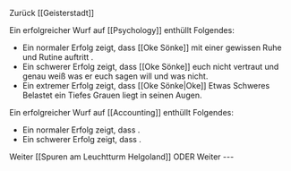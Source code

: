 Zurück [[Geisterstadt]]







Ein erfolgreicher Wurf auf [[Psychology]] enthüllt Folgendes:
- Ein normaler Erfolg zeigt, dass [[Oke Sönke]] mit einer gewissen Ruhe und Rutine auftritt .
- Ein schwerer Erfolg zeigt, dass [[Oke Sönke]] euch nicht vertraut und genau weiß was er euch sagen will und was nicht.
- Ein extremer Erfolg zeigt, dass [[Oke Sönke|Oke]] Etwas Schweres Belastet ein Tiefes Grauen liegt in seinen Augen.



Ein erfolgreicher Wurf auf [[Accounting]] enthüllt Folgendes:
- Ein normaler Erfolg zeigt, dass .
- Ein schwerer Erfolg zeigt, dass .


Weiter [[Spuren am Leuchtturm Helgoland]]
ODER
Weiter ---